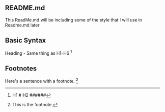 ## README.md
This ReadMe.md will be including some of the style that I will use in Readme.md later

## Basic Syntax
Heading - Same thing as H1-H6 [^1]
[^1]: H1 #  H2 ######



## Footnotes
Here's a sentence with a footnote. [^100]
[^100]: This is the footnote.
